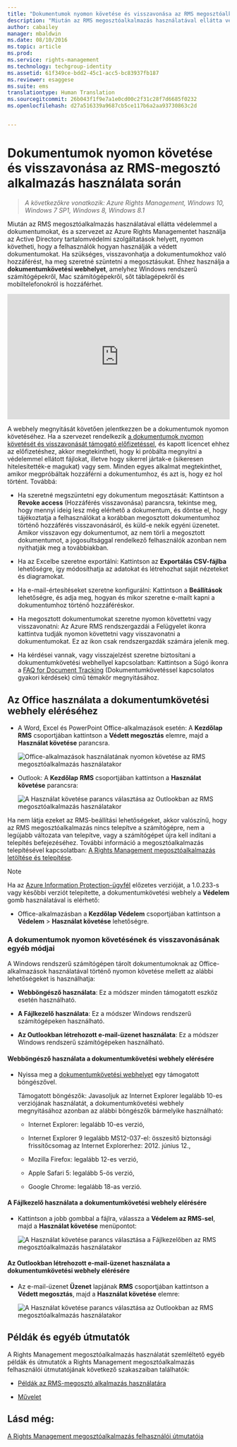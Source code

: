 ```yaml
---
title: "Dokumentumok nyomon követése és visszavonása az RMS megosztóalkalmazás használata során | Azure RMS"
description: "Miután az RMS megosztóalkalmazás használatával ellátta védelemmel a dokumentumokat, és a szervezet az Azure Rights Managementet használja az Active Directory tartalomvédelmi szolgáltatások helyett, nyomon követheti, hogy a felhasználók hogyan használják a védett dokumentumokat. Ha szükséges, visszavonhatja a dokumentumokhoz való hozzáférést, ha meg szeretné szüntetni a megosztásukat. Ehhez használja a dokumentumkövetési webhelyet, amelyhez Windows rendszerű számítógépekről, Mac számítógépekről, sőt táblagépekről és mobiltelefonokról is hozzáférhet."
author: cabailey
manager: mbaldwin
ms.date: 08/10/2016
ms.topic: article
ms.prod: 
ms.service: rights-management
ms.technology: techgroup-identity
ms.assetid: 61f349ce-bdd2-45c1-acc5-bc83937fb187
ms.reviewer: esaggese
ms.suite: ems
translationtype: Human Translation
ms.sourcegitcommit: 26b043f1f9e7a1e0cd00c2f31c28f7d6685f0232
ms.openlocfilehash: d27a516339a9687cb5ce117b6a2aa93730863c2d


---
```


# Dokumentumok nyomon követése és visszavonása az RMS-megosztó alkalmazás használata során

>*A következőkre vonatkozik: Azure Rights Management, Windows 10, Windows 7 SP1, Windows 8, Windows 8.1*

Miután az RMS megosztóalkalmazás használatával ellátta védelemmel a dokumentumokat, és a szervezet az Azure Rights Managementet használja az Active Directory tartalomvédelmi szolgáltatások helyett, nyomon követheti, hogy a felhasználók hogyan használják a védett dokumentumokat. Ha szükséges, visszavonhatja a dokumentumokhoz való hozzáférést, ha meg szeretné szüntetni a megosztásukat. Ehhez használja a **dokumentumkövetési webhelyet**, amelyhez Windows rendszerű számítógépekről, Mac számítógépekről, sőt táblagépekről és mobiltelefonokról is hozzáférhet.

<div style="padding-top: 56.25%; position: relative; width: 100%;">
<iframe style="position: absolute;top: 0;left: 0;right: 0;bottom: 0;" width="100%" height="100%" src="https://channel9.msdn.com/Series/Information-Protection/Azure-RMS-Document-Tracking-and-Revocation/player" frameborder="0" allowfullscreen></iframe>
</div>

A webhely megnyitását követően jelentkezzen be a dokumentumok nyomon követéséhez. Ha a szervezet rendelkezik [a dokumentumok nyomon követését és visszavonását támogató előfizetéssel](https://technet.microsoft.com/dn858608.aspx), és kapott licencet ehhez az előfizetéshez, akkor megtekintheti, hogy ki próbálta megnyitni a védelemmel ellátott fájlokat, illetve hogy sikerrel jártak-e (sikeresen hitelesítették-e magukat) vagy sem. Minden egyes alkalmat megtekinthet, amikor megpróbáltak hozzáférni a dokumentumhoz, és azt is, hogy ez hol történt. Továbbá:

-   Ha szeretné megszüntetni egy dokumentum megosztását: Kattintson a **Revoke access** (Hozzáférés visszavonása) parancsra, tekintse meg, hogy mennyi ideig lesz még elérhető a dokumentum, és döntse el, hogy tájékoztatja a felhasználókat a korábban megosztott dokumentumhoz történő hozzáférés visszavonásáról, és küld-e nekik egyéni üzenetet. Amikor visszavon egy dokumentumot, az nem törli a megosztott dokumentumot, a jogosultsággal rendelkező felhasználók azonban nem nyithatják meg a továbbiakban.

-   Ha az Excelbe szeretne exportálni: Kattintson az **Exportálás CSV-fájlba** lehetőségre, így módosíthatja az adatokat és létrehozhat saját nézeteket és diagramokat.

-   Ha e-mail-értesítéseket szeretne konfigurálni: Kattintson a **Beállítások** lehetőségre, és adja meg, hogyan és mikor szeretne e-mailt kapni a dokumentumhoz történő hozzáféréskor.

- Ha megosztott dokumentumokat szeretne nyomon követtetni vagy visszavonatni: Az Azure RMS rendszergazdái a Felügyelet ikonra kattintva tudják nyomon követtetni vagy visszavonatni a dokumentumokat. Ez az ikon csak rendszergazdák számára jelenik meg.

-   Ha kérdései vannak, vagy visszajelzést szeretne biztosítani a dokumentumkövetési webhellyel kapcsolatban: Kattintson a Súgó ikonra a [FAQ for Document Tracking](http://go.microsoft.com/fwlink/?LinkId=523977) (Dokumentumkövetéssel kapcsolatos gyakori kérdések) című témakör megnyitásához.

## Az Office használata a dokumentumkövetési webhely eléréséhez

-   A Word, Excel és PowerPoint Office-alkalmazások esetén: A **Kezdőlap** **RMS** csoportjában kattintson a **Védett megosztás** elemre, majd a **Használat követése** parancsra.

    ![Office-alkalmazások használatának nyomon követése az RMS megosztóalkalmazás használatakor ](../media/ADRMS_MSRMSApp_OfficeToolbarTrackUsage.png)

-   Outlook: A **Kezdőlap** **RMS** csoportjában kattintson a **Használat követése** parancsra:

    ![A Használat követése parancs választása az Outlookban az RMS megosztóalkalmazás használatakor ](../media/ADRMS_MSRMSApp_OutlookTrackUsage.png)

Ha nem látja ezeket az RMS-beállítási lehetőségeket, akkor valószínű, hogy az RMS megosztóalkalmazás nincs telepítve a számítógépre, nem a legújabb változata van telepítve, vagy a számítógépet újra kell indítani a telepítés befejezéséhez. További információ a megosztóalkalmazás telepítésével kapcsolatban: [A Rights Management megosztóalkalmazás letöltése és telepítése](install-sharing-app.md).

> [!NOTE] 
> Ha az [Azure Information Protection-ügyfél](../information-protection/info-protect-client.md) előzetes verzióját, a 1.0.233-s vagy későbbi verziót telepítette, a dokumentumkövetési webhely a **Védelem** gomb használatával is elérhető: 
> 
> - Office-alkalmazásban a **Kezdőlap** **Védelem** csoportjában kattintson a **Védelem** > **Használat követése** lehetőségre. 

### A dokumentumok nyomon követésének és visszavonásának egyéb módjai
A Windows rendszerű számítógépen tárolt dokumentumoknak az Office-alkalmazások használatával történő nyomon követése mellett az alábbi lehetőségeket is használhatja:

-   **Webböngésző használata**: Ez a módszer minden támogatott eszköz esetén használható.

-   **A Fájlkezelő használata**: Ez a módszer Windows rendszerű számítógépeken használható.

-   **Az Outlookban létrehozott e-mail-üzenet használata**: Ez a módszer Windows rendszerű számítógépeken használható.

#### Webböngésző használata a dokumentumkövetési webhely elérésére

-   Nyissa meg a [dokumentumkövetési webhelyet](http://go.microsoft.com/fwlink/?LinkId=529562) egy támogatott böngészővel.

    Támogatott böngészők: Javasoljuk az Internet Explorer legalább 10-es verziójának használatát, a dokumentumkövetési webhely megnyitásához azonban az alábbi böngészők bármelyike használható:

    -   Internet Explorer: legalább 10-es verzió,

    -   Internet Explorer 9 legalább MS12-037-el: összesítő biztonsági frissítőcsomag az Internet Explorerhez: 2012. június 12.,

    -   Mozilla Firefox: legalább 12-es verzió,

    -   Apple Safari 5: legalább 5-ös verzió,

    -   Google Chrome: legalább 18-as verzió.

#### A Fájlkezelő használata a dokumentumkövetési webhely elérésére

-   Kattintson a jobb gombbal a fájlra, válassza a **Védelem az RMS-sel**, majd a **Használat követése** menüpontot:

    ![A Használat követése parancs választása a Fájlkezelőben az RMS megosztóalkalmazás használatakor](../media/ADRMS_MSRMSApp_ExplorerTrackUsage.png)

#### Az Outlookban létrehozott e-mail-üzenet használata a dokumentumkövetési webhely elérésére

-   Az e-mail-üzenet **Üzenet** lapjának **RMS** csoportjában kattintson a **Védett megosztás**, majd a **Használat követése** elemre:

    ![A Használat követése parancs választása az Outlookban az RMS megosztóalkalmazás használatakor](../media/ADRMS_MSRMSApp_OutlookMessageTrackUsage.png)

## Példák és egyéb útmutatók
A Rights Management megosztóalkalmazás használatát szemléltető egyéb példák és útmutatók a Rights Management megosztóalkalmazás felhasználói útmutatójának következő szakaszaiban találhatók:

-   [Példák az RMS-megosztó alkalmazás használatára](sharing-app-user-guide.md#examples-for-using-the-rms-sharing-application)

-   [Művelet](sharing-app-user-guide.md#what-do-you-want-to-do)

## Lásd még:
[A Rights Management megosztóalkalmazás felhasználói útmutatója](sharing-app-user-guide.md)



<!--HONumber=Aug16_HO4-->


